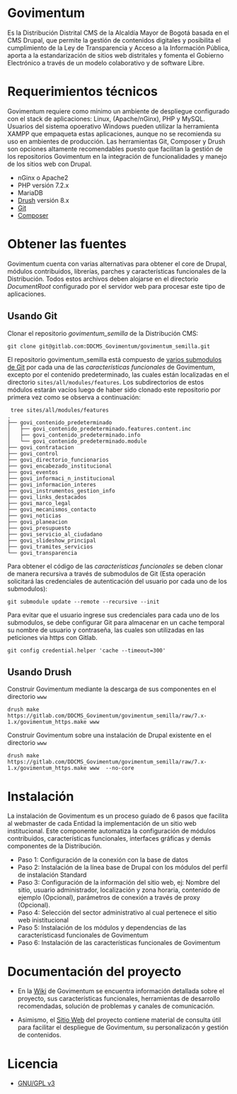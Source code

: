 # Govimentum

Es la Distribución Distrital CMS de la Alcaldía Mayor de Bogotá basada en el CMS Drupal, que permite la gestión de contenidos digitales y posibilita el cumplimiento de la Ley de Transparencia y Acceso a la Información Pública, aporta a la estandarización de sitios web distritales y fomenta el Gobierno Electrónico a través de un modelo colaborativo y de software Libre.

# Requerimientos técnicos

Govimentum requiere como mínimo un ambiente de despliegue configurado con el stack de aplicaciones: Linux, (Apache/nGinx), PHP y MySQL. Usuarios del sistema opoerativo Windows pueden utilizar la herramienta XAMPP que empaqueta estas aplicaciones, aunque no se recomienda su uso en ambientes de producción. Las herramientas Git, Composer y Drush son opciones altamente recomendables puesto que facilitan la gestión de los repositorios Govimentum en la integración de funcionalidades y manejo de los sitios web con Drupal.

 * nGinx o Apache2
 * PHP versión 7.2.x
 * MariaDB
 * [Drush](docs.drush.org/en/master/install) versión 8.x
 * [Git](https://git-scm.com)
 * [Composer](https://getcomposer.org/)

# Obtener las fuentes

Govimentum cuenta con varias alternativas para obtener el core de Drupal, módulos contribuidos, librerías, parches y características funcionales de la Distribución. Todos estos archivos deben alojarse en el directorio _DocumentRoot_ configurado por el servidor web para procesar este tipo de aplicaciones.

## Usando Git

Clonar el repositorio _govimentum_semilla_ de la Distribución CMS:

`git clone git@gitlab.com:DDCMS_Govimentum/govimentum_semilla.git`

El repositorio govimentum_semilla está compuesto de [varios submodulos de Git](https://gitlab.com/DDCMS_Govimentum/govimentum_semilla/tree/7.x-1.x/www/sites/all/modules/features) por cada una de las _características funcionales_ de Govimentum, excepto por el contenido predeterminado, las cuales están localizadas en el directorio `sites/all/modules/features`. Los subdirectorios de estos módulos estarán vacíos luego de haber sido clonado este repositorio por primera vez como se observa a continuación:

```shell
 tree sites/all/modules/features
.
├── govi_contenido_predeterminado
│   ├── govi_contenido_predeterminado.features.content.inc
│   ├── govi_contenido_predeterminado.info
│   └── govi_contenido_predeterminado.module
├── govi_contratacion
├── govi_control
├── govi_directorio_funcionarios
├── govi_encabezado_institucional
├── govi_eventos
├── govi_informaci_n_institucional
├── govi_informacion_interes
├── govi_instrumentos_gestion_info
├── govi_links_destacados
├── govi_marco_legal
├── govi_mecanismos_contacto
├── govi_noticias
├── govi_planeacion
├── govi_presupuesto
├── govi_servicio_al_ciudadano
├── govi_slideshow_principal
├── govi_tramites_servicios
└── govi_transparencia
```


Para obtener el código de las _características funcionales_ se deben clonar de manera recursiva a través de submodulos de Git (Esta operación solicitará las credenciales de autenticación del usuario por cada uno de los submodulos):

`git submodule update --remote --recursive --init`

Para evitar que el usuario ingrese sus credenciales para cada uno de los submodulos, se debe configurar Git para almacenar en un cache temporal su nombre de usuario y contraseña, las cuales son utilizadas en las peticiones via https con Gitlab.

`git config credential.helper 'cache --timeout=300'`

## Usando Drush

Construir Govimentum mediante la descarga de sus componentes en el directorio `www` 

`drush make https://gitlab.com/DDCMS_Govimentum/govimentum_semilla/raw/7.x-1.x/govimentum_https.make www`

Construir Govimentum sobre una instalación de Drupal existente en el directorio `www`

`drush make https://gitlab.com/DDCMS_Govimentum/govimentum_semilla/raw/7.x-1.x/govimentum_https.make www  --no-core`

# Instalación

La instalación de Govimentum es un proceso guiado de 6 pasos que facilita al webmaster de cada Entidad la implementación de un sitio web institucional. Este componente automatiza la configuración de módulos contribuidos, características funcionales, interfaces gráficas y demás componentes de la Distribución. 

* Paso 1: Configuración de la conexión con la base de datos
* Paso 2: Instalación de la línea base de Drupal con los módulos del perfil de instalación Standard
* Paso 3: Configuración de la información del sitio web, ej: Nombre del sitio, usuario administrador, localización y zona horaria, contenido de ejemplo (Opcional), parámetros de conexión a través de proxy (Opcional).
* Paso 4: Selección del sector administrativo al cual pertenece el sitio web inistitucional
* Paso 5: Instalación de los módulos y dependencias de las característicasd funcionales de Govimentum
* Paso 6: Instalación de las características funcionales de Govimentum

# Documentación del proyecto

* En la [Wiki](https://gitlab.com/distribucion_distrital_cms/govimentum_semilla/wikis/home) de Govimentum se encuentra información detallada sobre el proyecto, sus características funcionales, herramientas de desarrollo recomendadas, solución de problemas y canales de comunicación.

* Asimismo, el [Sitio Web](http://govimentum.bogota.gov.co) del proyecto contiene material de consulta útil para facilitar el despliegue de Govimentum, su personalizacón y gestión de contenidos.

# Licencia

* [GNU/GPL v3](https://gitlab.com/DDCMS_Govimentum/govimentum_semilla/blob/7.x-1.x/LICENSE)
 
